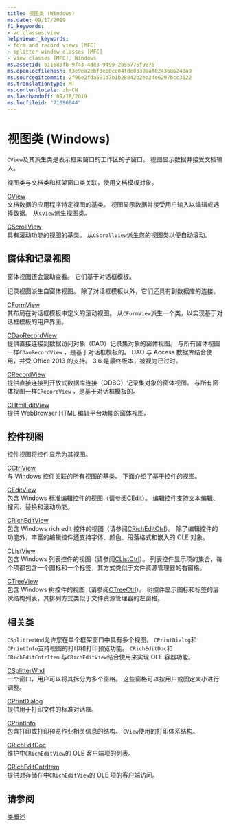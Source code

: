 ```yaml
---
title: 视图类 (Windows)
ms.date: 09/17/2019
f1_keywords:
- vc.classes.view
helpviewer_keywords:
- form and record views [MFC]
- splitter window classes [MFC]
- view classes [MFC], Windows
ms.assetid: b11683fb-9f43-4de3-9499-2b55775f9870
ms.openlocfilehash: f3e9ea2ebf3eb0ce04fde0339aaf0243686248a9
ms.sourcegitcommit: 2f96e2fda591d7b1b28842b2ea24e6297bcc3622
ms.translationtype: MT
ms.contentlocale: zh-CN
ms.lasthandoff: 09/18/2019
ms.locfileid: "71096044"
---
```

# <a name="view-classes-windows"></a>视图类 (Windows)

`CView`及其派生类是表示框架窗口的工作区的子窗口。 视图显示数据并接受文档输入。

视图类与文档类和框架窗口类关联，使用文档模板对象。

[CView](../mfc/reference/cview-class.md)<br/>
文档数据的应用程序特定视图的基类。 视图显示数据并接受用户输入以编辑或选择数据。 从`CView`派生视图类。

[CScrollView](../mfc/reference/cscrollview-class.md)<br/>
具有滚动功能的视图的基类。 从`CScrollView`派生您的视图类以便自动滚动。

## <a name="form-and-record-views"></a>窗体和记录视图

窗体视图还会滚动查看。 它们基于对话框模板。

记录视图派生自窗体视图。 除了对话框模板以外，它们还具有到数据库的连接。

[CFormView](../mfc/reference/cformview-class.md)<br/>
其布局在对话框模板中定义的滚动视图。 从`CFormView`派生一个类，以实现基于对话框模板的用户界面。

[CDaoRecordView](../mfc/reference/cdaorecordview-class.md)<br/>
提供直接连接到数据访问对象（DAO）记录集对象的窗体视图。 与所有窗体视图一样`CDaoRecordView` ，是基于对话框模板的。 DAO 与 Access 数据库结合使用，并受 Office 2013 的支持。 3.6 是最终版本，被视为已过时。

[CRecordView](../mfc/reference/crecordview-class.md)<br/>
提供直接连接到开放式数据库连接（ODBC）记录集对象的窗体视图。 与所有窗体视图一样`CRecordView` ，是基于对话框模板的。

[CHtmlEditView](../mfc/reference/chtmleditview-class.md)<br/>
提供 WebBrowser HTML 编辑平台功能的窗体视图。

## <a name="control-views"></a>控件视图

控件视图将控件显示为其视图。

[CCtrlView](../mfc/reference/cctrlview-class.md)<br/>
与 Windows 控件关联的所有视图的基类。 下面介绍了基于控件的视图。

[CEditView](../mfc/reference/ceditview-class.md)<br/>
包含 Windows 标准编辑控件的视图（请参阅[CEdit](../mfc/reference/cedit-class.md)）。 编辑控件支持文本编辑、搜索、替换和滚动功能。

[CRichEditView](../mfc/reference/cricheditview-class.md)<br/>
包含 Windows rich edit 控件的视图（请参阅[CRichEditCtrl](../mfc/reference/cricheditctrl-class.md)）。 除了编辑控件的功能外，丰富的编辑控件还支持字体、颜色、段落格式和嵌入的 OLE 对象。

[CListView](../mfc/reference/clistview-class.md)<br/>
包含 Windows 列表控件的视图（请参阅[CListCtrl](../mfc/reference/clistctrl-class.md)）。 列表控件显示项的集合，每个项都包含一个图标和一个标签，其方式类似于文件资源管理器的右窗格。

[CTreeView](../mfc/reference/ctreeview-class.md)<br/>
包含 Windows 树控件的视图（请参阅[CTreeCtrl](../mfc/reference/ctreectrl-class.md)）。 树控件显示图标和标签的层次结构列表，其排列方式类似于文件资源管理器的左窗格。

## <a name="related-classes"></a>相关类

`CSplitterWnd`允许您在单个框架窗口中具有多个视图。 `CPrintDialog`和`CPrintInfo`支持视图的打印和打印预览功能。 `CRichEditDoc`和`CRichEditCntrItem` 与`CRichEditView`结合使用来实现 OLE 容器功能。

[CSplitterWnd](../mfc/reference/csplitterwnd-class.md)<br/>
一个窗口，用户可以将其拆分为多个窗格。 这些窗格可以按用户或固定大小进行调整。

[CPrintDialog](../mfc/reference/cprintdialog-class.md)<br/>
提供用于打印文件的标准对话框。

[CPrintInfo](../mfc/reference/cprintinfo-structure.md)<br/>
包含打印或打印预览作业相关信息的结构。 `CView`使用的打印体系结构。

[CRichEditDoc](../mfc/reference/cricheditdoc-class.md)<br/>
维护中`CRichEditView`的 OLE 客户端项的列表。

[CRichEditCntrItem](../mfc/reference/cricheditcntritem-class.md)<br/>
提供对存储在中`CRichEditView`的 OLE 项的客户端访问。

## <a name="see-also"></a>请参阅

[类概述](../mfc/class-library-overview.md)
